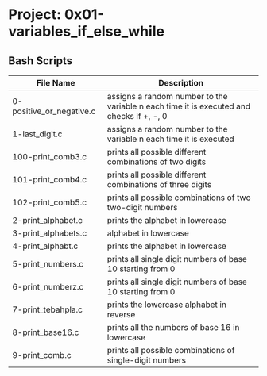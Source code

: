 # Project: 0x01-variables_if_else_while
## Bash Scripts

|File Name | Description|
|-----------|-----------|
|0-positive_or_negative.c |assigns a random number to the variable n each time it is executed and checks if +, -, 0|
|1-last_digit.c|assigns a random number to the variable n each time it is executed|
|100-print_comb3.c|prints all possible different combinations of two digits|
|101-print_comb4.c|prints all possible different combinations of three digits|
|102-print_comb5.c |prints all possible combinations of two two-digit numbers|
|2-print_alphabet.c |prints the alphabet in lowercase|
|3-print_alphabets.c |alphabet in lowercase|
|4-print_alphabt.c |prints the alphabet in lowercase|
|5-print_numbers.c |prints all single digit numbers of base 10 starting from 0|
|6-print_numberz.c |prints all single digit numbers of base 10 starting from 0|
|7-print_tebahpla.c |prints the lowercase alphabet in reverse|
|8-print_base16.c |prints all the numbers of base 16 in lowercase|
|9-print_comb.c |prints all possible combinations of single-digit numbers|
